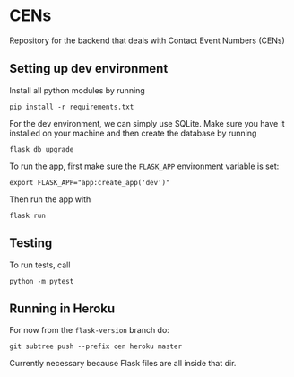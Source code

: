 # CENs

Repository for the backend that deals with Contact Event Numbers (CENs)

## Setting up dev environment

Install all python modules by running

```
pip install -r requirements.txt
```

For the dev environment, we can simply use SQLite. Make sure you have it installed on your machine and then create the database by running

```
flask db upgrade
```

To run the app, first make sure the `FLASK_APP` environment variable is set:

```
export FLASK_APP="app:create_app('dev')"
```

Then run the app with

```
flask run
```

## Testing

To run tests, call

```
python -m pytest
```

## Running in Heroku

For now from the `flask-version` branch do:

`git subtree push --prefix cen heroku master`

Currently necessary because Flask files are all inside that dir.
